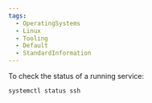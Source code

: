 ```yaml
---
tags:
  - OperatingSystems
  - Linux
  - Tooling
  - Default
  - StandardInformation
---
```


To check the status of a running service:
```shell-session
systemctl status ssh
```